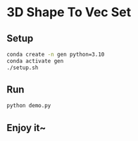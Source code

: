 # 3D Shape To Vec Set

## Setup

```bash
conda create -n gen python=3.10
conda activate gen
./setup.sh
```

## Run

```bash
python demo.py
```

## Enjoy it~
